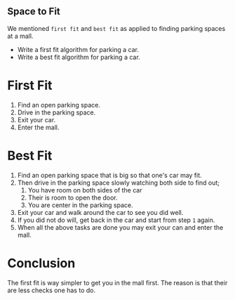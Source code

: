 Space to Fit
------------

We mentioned `first fit` and `best fit` as applied to finding parking spaces at a mall.
- Write a first fit algorithm for parking a car.
- Write a best fit algorithm for parking a car.

# First Fit

1. Find an open parking space.
2. Drive in the parking space.
3. Exit your car.
3. Enter the mall.

# Best Fit

1. Find an open parking space that is big so that one's car may fit.
2. Then drive in the parking space slowly watching both side to find out;
    1. You have room on both sides of the car
    2. Their is room to open the door.
    3. You are center in the parking space.
3. Exit your car and walk around the car to see you did well.
4. If you did not do will, get back in the car and start from step `1` again.
5. When all the above tasks are done you may exit your can and enter the mall.

# Conclusion

The first fit is way simpler to get you in the mall first.
The reason is that their are less checks one has to do.